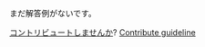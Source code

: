 
まだ解答例がないです。

[コントリビュートしませんか](https://github.com/BFEdev/BFE.dev-solutions/blob/main/problem/implement-observable-subject_ja.md)?  [Contribute guideline](https://github.com/BFEdev/BFE.dev-solutions#how-to-contribute)
